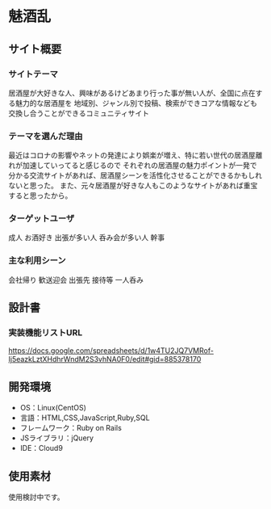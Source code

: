 # 魅酒乱

## サイト概要
### サイトテーマ
居酒屋が大好きな人、興味があるけどあまり行った事が無い人が、全国に点在する魅力的な居酒屋を
地域別、ジャンル別で投稿、検索ができコアな情報なども交換し合うことができるコミュニティサイト

### テーマを選んだ理由
最近はコロナの影響やネットの発達により娯楽が増え、特に若い世代の居酒屋離れが加速していってると感じるので
それぞれの居酒屋の魅力ポイントが一発で分かる交流サイトがあれば、居酒屋シーンを活性化させることができるかもしれないと思った。
また、元々居酒屋が好きな人もこのようなサイトがあれば重宝すると思ったから。

### ターゲットユーザ
成人
お酒好き
出張が多い人
呑み会が多い人
幹事

### 主な利用シーン
会社帰り
歓送迎会
出張先
接待等
一人呑み



## 設計書
### 実装機能リストURL
https://docs.google.com/spreadsheets/d/1w4TU2JQ7VMRof-Ij5eazkLztXHdhrWndM2S3vhNA0F0/edit#gid=885378170

## 開発環境
- OS：Linux(CentOS)
- 言語：HTML,CSS,JavaScript,Ruby,SQL
- フレームワーク：Ruby on Rails
- JSライブラリ：jQuery
- IDE：Cloud9

## 使用素材
使用検討中です。